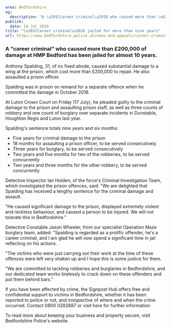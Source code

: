 ```yaml
area: Bedfordshire
og:
  description: "A \u201Ccareer criminal\u201D who caused more than \xA3200,000 of damage at HMP Bedford has been jailed for almost 10 years."
publish:
  date: 24 Jul 2020
title: "\u201CCareer criminal\u201D jailed for more than nine years"
url: https://www.bedfordshire.police.uk/news-and-appeals/career-criminal-jailed-than-nine-years
```

### A "career criminal" who caused more than £200,000 of damage at HMP Bedford has been jailed for almost 10 years.

Anthony Spalding, 31, of no fixed abode, caused substantial damage to a wing at the prison, which cost more than £200,000 to repair. He also assaulted a prison officer.

Spalding was in prison on remand for a separate offence when he committed the damage in October 2018.

At Luton Crown Court on Friday (17 July), he pleaded guilty to the criminal damage to the prison and assaulting prison staff, as well as three counts of robbery and one count of burglary over separate incidents in Dunstable, Houghton Regis and Luton last year.

Spalding's sentence totals nine years and six months:

 * Five years for criminal damage to the prison
 * 18 months for assaulting a prison officer, to be served consecutively
 * Three years for burglary, to be served consecutively
 * Two years and five months for two of the robberies, to be served concurrently
 * Two years and three months for the other robbery, to be served concurrently

Detective Inspector Ian Holden, of the force's Criminal Investigation Team, which investigated the prison offences, said: "We are delighted that Spalding has received a lengthy sentence for the criminal damage and assault.

"He caused significant damage to the prison, displayed extremely violent and reckless behaviour, and caused a person to be injured. We will not tolerate this in Bedfordshire."

Detective Constable Jason Wheeler, from our specialist Operation Maze burglary team, added: "Spalding is regarded as a prolific offender, he's a career criminal, and I am glad he will now spend a significant time in jail reflecting on his actions.

"The victims who were just carrying out their work at the time of these offences were left very shaken up and I hope this is some justice for them.

"We are committed to tackling robberies and burglaries in Bedfordshire, and our dedicated team works tirelessly to crack down on these offenders and put them behind bars."

If you have been affected by crime, the Signpost Hub offers free and confidential support to victims in Bedfordshire, whether it has been reported to police or not, and irrespective of where and when the crime occurred. Contact 0800 0282887 or visit here for further information

To read more about keeping your business and property secure, visit Bedfordshire Police's website.
